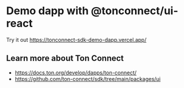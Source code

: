 # Demo dapp with @tonconnect/ui-react

Try it out https://tonconnect-sdk-demo-dapp.vercel.app/

## Learn more about Ton Connect
- https://docs.ton.org/develop/dapps/ton-connect/
- https://github.com/ton-connect/sdk/tree/main/packages/ui

